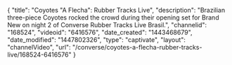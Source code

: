 {
    "title": "Coyotes \"A Flecha\": Rubber Tracks Live",
    "description": "Brazilian three-piece Coyotes rocked the crowd during their opening set for Brand New on night 2 of Converse Rubber Tracks Live Brasil.",
    "channelid": "168524",
    "videoid": "6416576",
    "date_created": "1443468679",
    "date_modified": "1447802326",
    "type": "captivate",
    "layout": "channelVideo",
    "url": "\/converse\/coyotes-a-flecha-rubber-tracks-live\/168524-6416576"
}